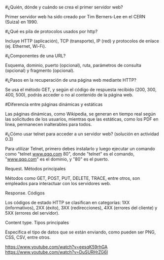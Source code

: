 #¿Quién, dónde y cuándo se crea el primer servidor web?

Primer servidor web ha sido creado por Tim Berners-Lee en el CERN (Suiza) en 1990.

#¿Qué es pila de protocolos usados por http?

Incluye HTTP (aplicación), TCP (transporte), IP (red) y protocolos de enlace (ej. Ethernet, Wi-Fi).

#¿Componentes de una URL?

Esquema, dominio, puerto (opcional), ruta, parámetros de consulta (opcional) y fragmento (opcional).

#¿Pasos en la recuperación de una página web mediante HTTP?

Se usa el método GET, y según el código de respuesta recibido (200, 300, 400, 500), podrás acceder o no al contenido de la página web.

#Diferencia entre páginas dinámicas y estáticas

Las páginas dinámicas, como Wikipedia, se generan en tiempo real según las solicitudes de los usuarios, mientras que las estáticas, como los PDF en línea, permanecen inalterables para todos.

#¿Cómo usar telnet para acceder a un servidor web?
	(solución en actividad 0.3)

 Para utilizar Telnet, primero debes instalarlo y luego ejecutar un comando como "telnet www.qqq.com 80", donde "telnet" es el comando, "www.qqq.com" es el dominio, y "80" es el puerto.

Request. Métodos principales

Métodos como GET, POST, PUT, DELETE, TRACE, entre otros, son empleados para interactuar con los servidores web.

Response. Códigos

Los códigos de estado HTTP se clasifican en categorías: 1XX (informativos), 2XX (éxito), 3XX (redirecciones), 4XX (errores del cliente) y 5XX (errores del servidor).

Content type. Tipos principales

Especifica el tipo de datos que se están enviando, como pueden ser PNG, CSS, CSV, entre otros.

https://www.youtube.com/watch?v=eesqK59rhGA
https://www.youtube.com/watch?v=DuSURHrZG6I
